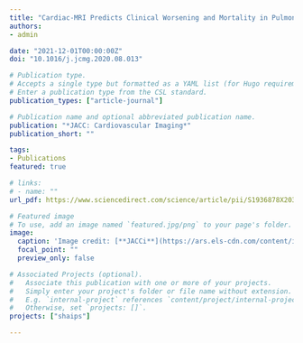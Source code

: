 ```yaml
---
title: "Cardiac-MRI Predicts Clinical Worsening and Mortality in Pulmonary Arterial Hypertension: A Systematic Review and Meta-Analysis"
authors:
- admin

date: "2021-12-01T00:00:00Z"
doi: "10.1016/j.jcmg.2020.08.013"

# Publication type.
# Accepts a single type but formatted as a YAML list (for Hugo requirements).
# Enter a publication type from the CSL standard.
publication_types: ["article-journal"]

# Publication name and optional abbreviated publication name.
publication: "*JACC: Cardiovascular Imaging*"
publication_short: ""

tags:
- Publications
featured: true

# links:
# - name: ""
url_pdf: https://www.sciencedirect.com/science/article/pii/S1936878X20307312?via%3Dihub

# Featured image
# To use, add an image named `featured.jpg/png` to your page's folder. 
image:
  caption: 'Image credit: [**JACCi**](https://ars.els-cdn.com/content/image/1-s2.0-S1936878X20307312-fx1.jpg)'
  focal_point: ""
  preview_only: false

# Associated Projects (optional).
#   Associate this publication with one or more of your projects.
#   Simply enter your project's folder or file name without extension.
#   E.g. `internal-project` references `content/project/internal-project/index.md`.
#   Otherwise, set `projects: []`.
projects: ["shaips"]

---
```

